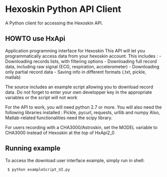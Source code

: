 # Hexoskin Python API Client

A Python client for accessing the Hexoskin API.


## HOWTO use HxApi

Application programming interface for Hexoskin
	This API will let you programmatically access data from your hexoskin account. This includes :
		- Downloading records lists, with filtering options
		- Downloading full record data, including raw signal (ECG, respiration, accelerometer)
		- Downloading only partial record data
		- Saving info in different formats (.txt, pickle, matlab)

The source includes an example script allowing you to download record data. Do not forget to enter your own developper key in the appropriate variables or the script will not work

For the API to work, you will need python 2.7 or more. You will also need the following libraries installed : Pickle, pycurl, requests, urllib and numpy
Also, Matlab-related functionalities need the scipy library.

For users recording with a CHA3000/Astroskin, set the MODEL variable to CHA3000 instead of Hexoskin at the top of HxApi2_0

## Running example
To access the download user interface example, simply run in shell:
 
     $ python exampleScript_UI.py 
